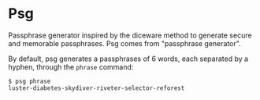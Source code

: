 # Psg

Passphrase generator inspired by the diceware method to generate secure and memorable passphrases. Psg comes from "passphrase generator".

By default, psg generates a passphrases of 6 words, each separated by a hyphen, through the `phrase` command:

```
$ psg phrase
luster-diabetes-skydiver-riveter-selector-reforest
```
